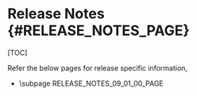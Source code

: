 # Release Notes {#RELEASE_NOTES_PAGE}

[TOC]

Refer the below pages for release specific information,

- \subpage RELEASE_NOTES_09_01_00_PAGE